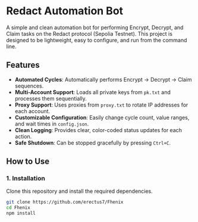 # Redact Automation Bot

A simple and clean automation bot for performing Encrypt, Decrypt, and Claim tasks on the Redact protocol (Sepolia Testnet). This project is designed to be lightweight, easy to configure, and run from the command line.

## Features

-   **Automated Cycles**: Automatically performs Encrypt -> Decrypt -> Claim sequences.
-   **Multi-Account Support**: Loads all private keys from `pk.txt` and processes them sequentially.
-   **Proxy Support**: Uses proxies from `proxy.txt` to rotate IP addresses for each account.
-   **Customizable Configuration**: Easily change cycle count, value ranges, and wait times in `config.json`.
-   **Clean Logging**: Provides clear, color-coded status updates for each action.
-   **Safe Shutdown**: Can be stopped gracefully by pressing `Ctrl+C`.

## How to Use

### 1. Installation

Clone this repository and install the required dependencies.

```bash
git clone https://github.com/erectus7/Fhenix
cd Fhenix
npm install


